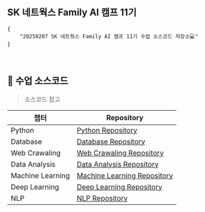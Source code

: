## SK 네트웍스 Family AI 캠프 11기 

```
{
    "20250207 SK 네트웍스 Family AI 캠프 11기 수업 소스코드 저장소💻"
}
```
<br>


## 🌱 수업 소스코드 

> 소스코드 참고
>

|챕터|Repository|
|------|---|
|Python|[Python Repository](https://github.com/encore-SKN11/01_python.git) |
|Database|[Database Repository](https://github.com/encore-SKN11/02_database.git) |
|Web Crawaling|[Web Crawaling Repository](https://github.com/encore-SKN11/03_web_crawling.git) |
|Data Analysis|[Data Analysis Repository](https://github.com/encore-SKN11/04_data_analysis) |
|Machine Learning|[Machine Learning Repository](https://github.com/encore-SKN11/05_machine_learning) |
|Deep Learning|[Deep Learning Repository](https://github.com/encore-SKN11/06_deep_learning_basic.git) |
|NLP|[NLP Repository](https://github.com/encore-SKN11/07_nlp.git) |
